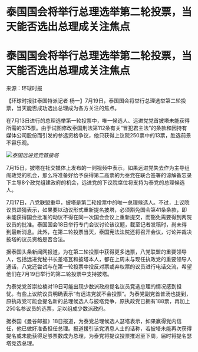 # 泰国国会将举行总理选举第二轮投票，当天能否选出总理成关注焦点

# 泰国国会将举行总理选举第二轮投票，当天能否选出总理成关注焦点

来源：环球时报

【环球时报驻泰国特派记者 杨一】7月19日，泰国国会将举行总理选举第二轮投票，当天能否成功选出总理成为各方关注的焦点。

在7月13日进行的总理选举第一轮投票中，唯一候选人、远进党党首披塔未能获得所需的375票。由于试图修改泰国刑法第112条有关“冒犯君主法”的条款和因持有媒体公司股份而引发的参选资格争议，他只获得上议院250票中的13票，胜选前景不容乐观。

![](https://inews.gtimg.com/om_bt/OtJKZSCTYbyEoMo0M52ifvPFsLepMpvgzMJZQsUptBbNcAA/1000)_泰国远进党党首披塔_

7月15日，披塔在社交媒体上发布的一则视频中表示，如果远进党失去作为主导组阁政党的机会，那么将准备好给予获得第二高票的为泰党在联合签署的谅解备忘录下主导8个政党组建政府的机会，远进党的下议院席位将支持为泰党的总理候选人。

7月17日，八党联盟重申，披塔是第二轮投票中的唯一总理候选人。不过，上议院议员颂猜表示，如果要以动议形式重新提名披塔，必须豁免国会第41条条款，即未能获得国会批准的动议不得在同一次国会会议上重新提交，而豁免需要得到两院议员的批准。泰国国会18日举行专门会议讨论该议题，截至记者发稿时，尚未得到最新消息。此外，在第二轮投票当天，泰国宪法法院还将召开会议，讨论并裁决披塔的议员资格是否合法。

据泰国头条新闻网报道，为在第二轮投票中获得更多选票，八党联盟的重要领导人，包括远进党秘书长差塔瓦和披塔本人，都在上周末与现任执政党的重要领导人通话，八党还尝试与在第一轮投票中投反对票或弃权票的议员进行电话交流，希望他们在7月19日举行的第二轮投票中支持披塔。

为泰党党首崇拉楠对19日可能出现少数派政府提名议员竞选总理的情况感到担忧。有些上议院议员明确表示“有远进党就不会投票”。为泰党副党首普汤也提到，原执政党可能会提名新的总理候选人与披塔竞争，原执政党已拥有188票，再加上250名参议员的选票，足以组成少数派政府。

据泰国《曼谷邮报》18日报道，为泰党总理候选人瑟塔表示，如果赢得党内信任，他已做好准备担任总理。报道援引该党消息人士的话称，若披塔未能再次获得提名或未能获得足够票数成为总理，为泰党将提议投票推迟至下周，届时将提名瑟塔竞选总理。

